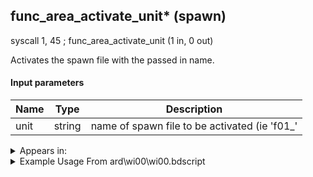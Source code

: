 ## func_area_activate_unit* (spawn)

syscall 1, 45 ; func_area_activate_unit (1 in, 0 out)

Activates the spawn file with the passed in name.

#### Input parameters
| Name | Type | Description
|------|------|------------
| unit   | string   | name of spawn file to be activated (ie 'f01_'




<details>
	<summary>Appears in:</summary>
| filename | Entity (obj)
|----------|-------------
| ard\wi00\wi00.bdscript       |           

</details>

<details>
	<summary>Example Usage From ard\wi00\wi00.bdscript</summary>
TR3:
 pushImm 13318
 syscall 0, 15 ; trap_progress_check_flag (1 in, 1 out)
 jz L27
 pushFromPAi L180 ; ___ai 'c02_' (L180)
 syscall 1, 45 ; func_area_activate_unit (1 in, 0 out)
 jmp L31
</details>

